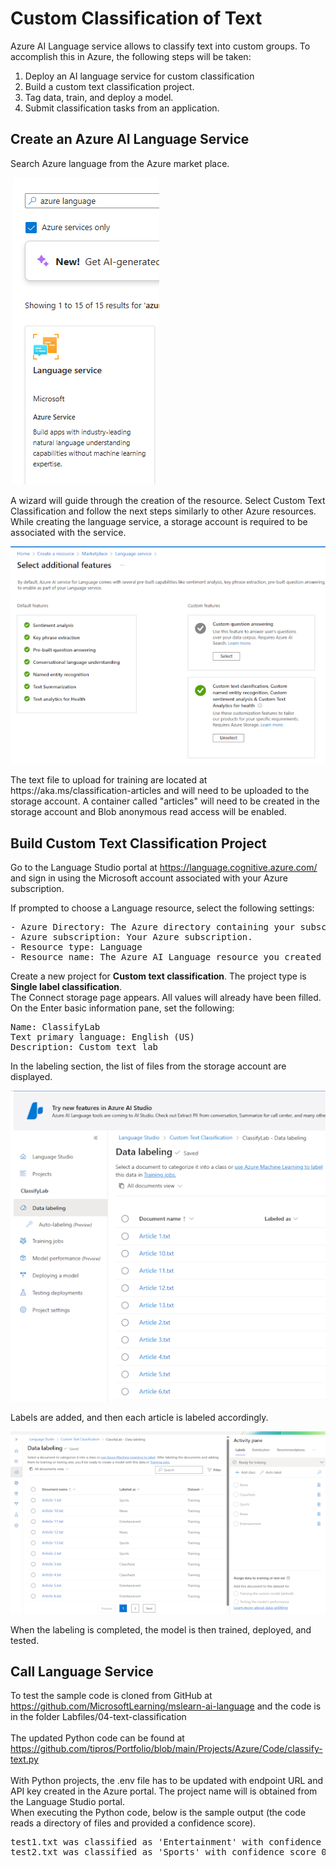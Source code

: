 # Custom Classification of Text

Azure AI Language service allows to classify text into custom groups. 
To accomplish this in Azure, the following steps will be taken:
<ol>
  <li>Deploy an AI language service for custom classification</li>
   <li>Build a custom text classification project.</li>
   <li>Tag data, train, and deploy a model.</li>
   <li>Submit classification tasks from an application.</li>
</ol>


## Create an Azure AI Language Service
Search Azure language from the Azure market place.
<p><img src="https://github.com/tipros/Portfolio/blob/main/Projects/Azure/Images/Text/LanguageServiceMarket.png"/></p>
A wizard will guide through the creation of the resource. Select Custom Text Classification
and follow the next steps similarly to other Azure resources. While creating the language service, 
a storage account is required to be associated with the service.
<p><img src="https://github.com/tipros/Portfolio/blob/main/Projects/Azure/Images/Text/languageservicecustom.png"/></p>
The text file to upload for training are located at https://aka.ms/classification-articles and will need
to be uploaded to the storage account.  A container called "articles" will need to be created in the storage account
and Blob anonymous read access will be enabled. 

## Build Custom Text Classification Project
Go to the Language Studio portal at https://language.cognitive.azure.com/ and sign in using the Microsoft account associated with your Azure subscription.
</br>

If prompted to choose a Language resource, select the following settings:
<pre>
- Azure Directory: The Azure directory containing your subscription.
- Azure subscription: Your Azure subscription.
- Resource type: Language
- Resource name: The Azure AI Language resource you created previously.
</pre>

Create a new project for <b>Custom text classification</b>. The project type is <b>Single label classification</b>.
</br>
The Connect storage page appears. All values will already have been filled. 
</br>
On the Enter basic information pane, set the following:
<pre>
Name: ClassifyLab
Text primary language: English (US)
Description: Custom text lab
</pre>
In the labeling section, the list of files from the storage account are displayed.
<p><img src="https://github.com/tipros/Portfolio/blob/main/Projects/Azure/Images/Text/labeldata.png"/></p>
Labels are added, and then each article is labeled accordingly.
<p><img src="https://github.com/tipros/Portfolio/blob/main/Projects/Azure/Images/Text/labeldataclassified.png"/></p>
When the labeling is completed, the model is then trained, deployed, and tested.

## Call Language Service
To test  the sample code is cloned from GitHub at https://github.com/MicrosoftLearning/mslearn-ai-language 
and the code is in the folder Labfiles/04-text-classification
</br></br>
The updated Python code can be found at https://github.com/tipros/Portfolio/blob/main/Projects/Azure/Code/classify-text.py
</br></br>
With Python projects, the .env file has to be updated with endpoint URL and API key created in the Azure portal. 
The project name will is obtained from the Language Studio portal.
</br>
When executing the Python code, below is the sample output (the code reads a directory of files and provided a confidence score).
<pre>
test1.txt was classified as 'Entertainment' with confidence score 0.3.
test2.txt was classified as 'Sports' with confidence score 0.34.
</pre>
